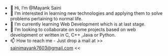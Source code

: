 - 👋 Hi, I’m @Mayank Saini
- 👀 I’m interested in learning new technologies and applying them to solve problems pertaining to normal life.
- 🌱 I’m currently learning Web Development which is at last stage.
- 💞️ I’m looking to collaborate on some projects based on web development or written in C, C++ ,Java or Python.
- 📫 How to reach me - Just drop a mail at >> sainimayank7603@gmail.com <<

<!---
Mayank7603/Mayank7603 is a ✨ special ✨ repository because its `README.md` (this file) appears on your GitHub profile.
You can click the Preview link to take a look at your changes.
--->
